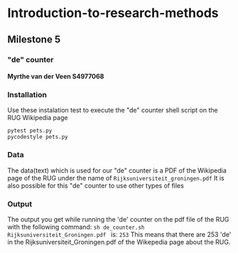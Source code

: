 # Introduction-to-research-methods
## Milestone 5
### "de" counter
#### Myrthe van der Veen S4977068

###  Installation 
Use these instalation test to execute the "de" counter shell script on the RUG Wikipedia page 
```
pytest pets.py 
pycodestyle pets.py
```

### Data

The data(text) which is used for our "de" counter is a PDF of the Wikipedia page of the RUG under the name of ``` Rijksuniversiteit_groningen.pdf ```
It is also possible for this "de" counter to use other types of files 

### Output

The output you get while running the 'de' counter on the pdf file of the RUG with the following command: ```sh de_counter.sh Rijksuniversiteit_Groningen.pdf ``` 
is: ``` 253 ```
This means that there are 253 'de' in the Rijksuniversiteit_Groningen.pdf of the Wikepedia page about the RUG.
